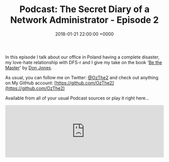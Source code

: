 ﻿---
layout: post
title:  "Podcast: The Secret Diary of a Network Administrator - Episode 2"
date:   2018-01-21 22:00:00 +0000
categories: Podcast
tags: [podcast,configmgr,powershell,directaccess,plaster]
---
In this episode I talk about our office in Poland having a complete disaster, my love-hate relationship with DFS-r and I give my take on the book '[Be the Master](https://leanpub.com/bethemaster)' by [Don Jones](https://donjones.com/).

As usual, you can follow me on Twitter: [@OzThe2](https://twitter.com/ozthe2) and check out anything on My GitHub account: [https://github.com/OzThe2](https://github.com/OzThe2)

Available from all of your usual Podcast sources or play it right here...

<iframe width="100%" height="166" scrolling="no" frameborder="no" allow="autoplay" src="https://w.soundcloud.com/player/?url=https%3A//api.soundcloud.com/tracks/387016862&color=%236e6e6e&auto_play=false&hide_related=false&show_comments=true&show_user=true&show_reposts=false&show_teaser=true"></iframe>